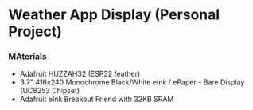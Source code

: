 # Weather App Display (Personal Project) 

### MAterials
- Adafruit HUZZAH32 (ESP32 feather)
- 3.7" 416x240 Monochrome Black/White eInk / ePaper - Bare Display (UC8253 Chipset)
- Adafruit eInk Breakout Friend with 32KB SRAM
